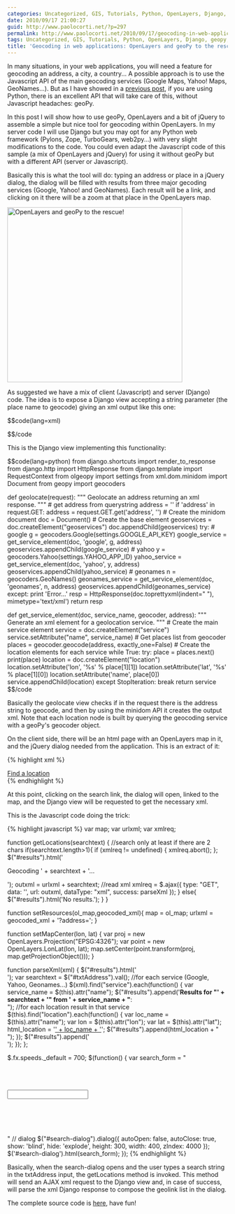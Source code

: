 ```yaml
---
categories: Uncategorized, GIS, Tutorials, Python, OpenLayers, Django, geopy, jQuery
date: 2010/09/17 21:00:27
guid: http://www.paolocorti.net/?p=297
permalink: http://www.paolocorti.net/2010/09/17/geocoding-in-web-applications-openlayers-and-geopy-to-the-rescue/
tags: Uncategorized, GIS, Tutorials, Python, OpenLayers, Django, geopy, jQuery
title: 'Geocoding in web applications: OpenLayers and geoPy to the rescue!'
---
```

In many situations, in your web applications, you will need a feature for geocoding an address, a city, a country...
A possible approach is to use the Javascript API of the main geocoding services (Google Maps, Yahoo! Maps, GeoNames...).
But as I have showed in a <a href="http://www.paolocorti.net/2009/10/14/geocoding-with-geopy/">previous post</a>, if you are using Python, there is an excellent API that will take care of this, without Javascript headaches: geoPy.

In this post I will show how to use geoPy, OpenLayers and a bit of jQuery to assemble a simple but nice tool for geocoding within OpenLayers.
In my server code I will use Django but you may opt for any Python web framework (Pylons, Zope, TurboGears, web2py...) with very slight modifications to the code.
You could even adapt the Javascript code of this sample (a mix of OpenLayers and jQuery) for using it without geoPy but with a different API (server or Javascript).

Basically this is what the tool will do: typing an address or place in a jQuery dialog, the dialog will be filled with results from three major gecoding services (Google, Yahoo! and GeoNames). Each result will be a link, and clicking on it there will be a zoom at that place in the OpenLayers map.

<img src="http://www.paolocorti.net/wp-content/uploads/2010/09/olandgeopy.png" alt="OpenLayers and geoPy to the rescue!" title="olandgeopy" width="400"  />

As suggested we have a mix of client (Javascript) and server (Django) code.
The idea is to expose a Django view accepting a string parameter (the place name to geocode) giving an xml output like this one:

$$code(lang=xml)
<?xml version="1.0" ?>
<geoservices>
  <service name="google">
    <location lat="42.2057962" lon="13.5203333" name="67048 Rocca di Mezzo L'Aquila, Italy"/>
  </service>
  <service name="yahoo">
    <location lat="42.204762" lon="13.51869" name="Rocca di Mezzo AQ, Italy, IT"/>
    <location lat="41.96497" lon="13.01067" name="00020 Rocca di Mezzo RM, Italy, IT"/>
  </service>
  <service name="geonames">
    <location lat="42.2058" lon="13.52033" name="Rocca Di Mezzo, IT 67048"/>
    <location lat="42.17704" lon="13.51706" name="Rovere Di Rocca Di Mezzo, IT 67048"/>
  </service>
</geoservices>
$$/code

This is the Django view implementing this functionality:

$$code(lang=python)
from django.shortcuts import render_to_response
from django.http import HttpResponse
from django.template import RequestContext
from olgeopy import settings
from xml.dom.minidom import Document
from geopy import geocoders

def geolocate(request):
    """
    Geolocate an address returning an xml response.
    """
    # get address from querystring
    address = ''
    if 'address' in request.GET:
        address = request.GET.get('address', '')
    # Create the minidom document
    doc = Document()
    # Create the <geoservices> base element
    geoservices = doc.createElement("geoservices")
    doc.appendChild(geoservices)
    try:
        # google
        g = geocoders.Google(settings.GOOGLE_API_KEY)
        google_service = get_service_element(doc, 'google', g, address)
        geoservices.appendChild(google_service)
        # yahoo
        y = geocoders.Yahoo(settings.YAHOO_APP_ID)
        yahoo_service = get_service_element(doc, 'yahoo', y, address)
        geoservices.appendChild(yahoo_service)
        # geonames
        n = geocoders.GeoNames()
        geonames_service = get_service_element(doc, 'geonames', n, address)
        geoservices.appendChild(geonames_service)
    except:
        print 'Error...'
    resp = HttpResponse(doc.toprettyxml(indent="  "), mimetype='text/xml')
    return resp

def get_service_element(doc, service_name, geocoder, address):
    """
    Generate an xml element for a geolocation service.
    """
    # Create the main service element
    service = doc.createElement("service")
    service.setAttribute("name", service_name)
    # Get places list from geocoder
    places = geocoder.geocode(address, exactly_one=False)
    # Create the location elements for each service
    while True:
        try:
            place = places.next()
            print(place)
            location = doc.createElement("location")
            location.setAttribute('lon', '%s' % place[1][1])
            location.setAttribute('lat', '%s' % place[1][0])
            location.setAttribute('name', place[0])
            service.appendChild(location)
        except StopIteration:
            break
    return service
$$/code

Basically the geolocate view checks if in the request there is the address string to geocode, and then by using the minidom API it creates the output xml.
Note that each location node is built by querying the geocoding service with a geoPy's geocoder object.

On the client side, there will be an html page with an OpenLayers map in it, and the jQuery dialog needed from the application.
This is an extract of it:

{% highlight xml %}
<!-- search -->
<div id="search-dialog" title="Find a location">
</div>
<a href="#" onclick="setResources(map,"{ url geolocate-addresses }");jQuery('#search-dialog').dialog('open'); return false">Find a location</a>

<!-- Map -->
<div id="map-id"></div>
{% endhighlight %}

At this point, clicking on the search link, the dialog will open, linked to the map, and the Django view will be requested to get the necessary xml.

This is the Javascript code doing the trick:

{% highlight javascript %}
var map;
var urlxml;
var xmlreq;

function getLocations(searchtext)
{
    //search only at least if there are 2 chars
    if(searchtext.length>1){
        if (xmlreq != undefined) {
            xmlreq.abort();
        };
        $("#results").html('<br /><div id="progress"><p>Geocoding ' + searchtext + '...</p></div>');
        outxml = urlxml + searchtext;
        //read xml
        xmlreq = $.ajax({
            type: "GET",
            data: '',
            url: outxml,
            dataType: "xml",
            success: parseXml
        });
    }
    else{
        $("#results").html('No results.');
    }
}

function setResources(ol_map,geocoded_xml){
    map = ol_map;
    urlxml = geocoded_xml + '?address=';
}

function setMapCenter(lon, lat)
{
    var proj = new OpenLayers.Projection("EPSG:4326");
    var point = new OpenLayers.LonLat(lon, lat);
    map.setCenter(point.transform(proj, map.getProjectionObject()));
}

function parseXml(xml)
{
    $("#results").html('<br />');
    var searchtext = $("#txtAddress").val();
    //for each service (Google, Yahoo, Geonames...)
    $(xml).find("service").each(function()
    {
        var service_name = $(this).attr("name");
        $("#results").append('<strong>Results for "' + searchtext + '" from ' + service_name + "</strong>:<br />");
        //for each location result in that service
        $(this).find("location").each(function()
        {
            var loc_name = $(this).attr("name");
            var lon = $(this).attr("lon");
            var lat = $(this).attr("lat");
            html_location = '<a href="" OnClick="javascript:setMapCenter(' + lon + ',' + lat + ');return false;">' + loc_name + '</a>';
            $("#results").append(html_location + "<br />");
        });
        $("#results").append('<br />');
    });
};

$.fx.speeds._default = 700;
$(function() {
    var search_form = " \
        <div class='search-id'> \
            <div id='dialog' title='Geolocated results'> \
                <form> \
                    <input id='txtAddress' type='text' name='txtAddress' /> \
                </form> \
            </div> \
            <div id='results'></div> \
        </div> \
        <script> \
            $('#txtAddress').keyup(function(e) { \
                getLocations($('#txtAddress').val()); \
            }); \
        </script>"
    // dialog
    $("#search-dialog").dialog({
        autoOpen: false,
        autoClose: true,
		show: 'blind',
		hide: 'explode',
		height: 300,
		width: 400,
		zIndex: 4000
    });
    $('#search-dialog').html(search_form);
  });
{% endhighlight %}

Basically, when the search-dialog opens and the user types a search string in the txtAddress input, the getLocations method is invoked.
This method will send an AJAX xml request to the Django view and, in case of success, will parse the xml Django response to compose the geolink list in the dialog.

The complete source code is <a href='http://www.paolocorti.net/wp-content/uploads/2010/09/olgeopy.zip'>here</a>, have fun!
